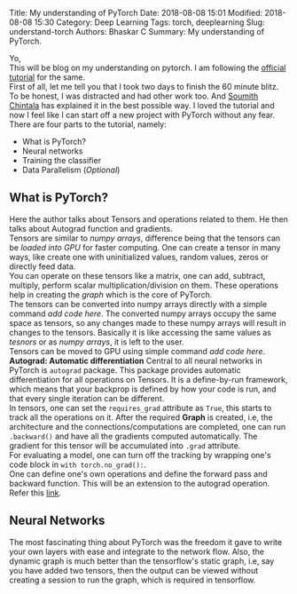 Title: My understanding of PyTorch
Date: 2018-08-08 15:01
Modified: 2018-08-08 15:30
Category: Deep Learning
Tags: torch, deeplearning
Slug: understand-torch
Authors: Bhaskar C
Summary: My understanding of PyTorch.

Yo,  
This will be blog on my understanding on pytorch. I am following the [official tutorial](https://pytorch.org/tutorials/beginner/deep_learning_60min_blitz.html) for the same.  
First of all, let me tell you that I took two days to finish the 60 minute blitz. To be honest, I was distracted and had other work too. And [Soumith Chintala](http://soumith.ch/) has explained it in the best possible way. I loved the tutorial and now I feel like I can start off a new project with PyTorch without any fear.  
There are four parts to the tutorial, namely:
- What is PyTorch?
- Neural networks
- Training the classifier
- Data Parallelism (*Optional*)  
##  **What is PyTorch?**  
Here the author talks about Tensors and operations related to them. He then talks about Autograd function and gradients.  
Tensors are similar to *numpy arrays*, difference being that the tensors can be *loaded into GPU* for faster computing. One can create a tensor in many ways, like create one with uninitialized values, random values, zeros or directly feed data.  
You can operate on these tensors like a matrix, one can add, subtract, multiply, perform scalar multiplication/division on them. These operations help in creating the *graph* which is the core of PyTorch.  
The tensors can be converted into numpy arrays directly with a  simple command *add code here*. The converted numpy arrays occupy the same space as tensors, so any changes made to these numpy arrays will result in changes to the tensors. Basically it is like accessing the same values as *tesnors* or as *numpy arrays*, it is left to the user.  
Tensors can be moved to GPU using simple command *add code here*.  
**Autograd: Automatic differentiation**
Central to all neural networks in PyTorch is `autograd` package. This package provides automatic differentiation for all operations on Tensors. It is a define-by-run framework, which means that your backprop is defined by how your code is run, and that every single iteration can be different.  
In tensors, one can set the `requires_grad` attribute as `True`, this starts to track all the operations on it. After the required **Graph** is created, i.e, the architecture and the connections/computations are completed, one can run `.backward()` and have all the gradients computed automatically. The gradient for this tensor will be accumulated into `.grad` attribute.  
For evaluating a model, one can turn off the tracking by wrapping one's code block in `with torch.no_grad():`.  
One can define one's own operations and define the forward pass and backward function. This will be an extension to the autograd operation. Refer this [link](https://pytorch.org/docs/stable/autograd.html#torch.autograd.Function).  


## **Neural Networks**
The most fascinating thing about PyTorch was the freedom it gave to write your own layers with ease and integrate to the network flow. Also, the dynamic graph is much better than the tensorflow's static graph, i.e, say you have added two tensors, then the output can be viewed without creating a session to run the graph, which is required in tensorflow.